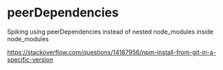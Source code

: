 # peerDependencies
Spiking using peerDependencies instead of nested node_modules inside node_modules

https://stackoverflow.com/questions/14187956/npm-install-from-git-in-a-specific-version
